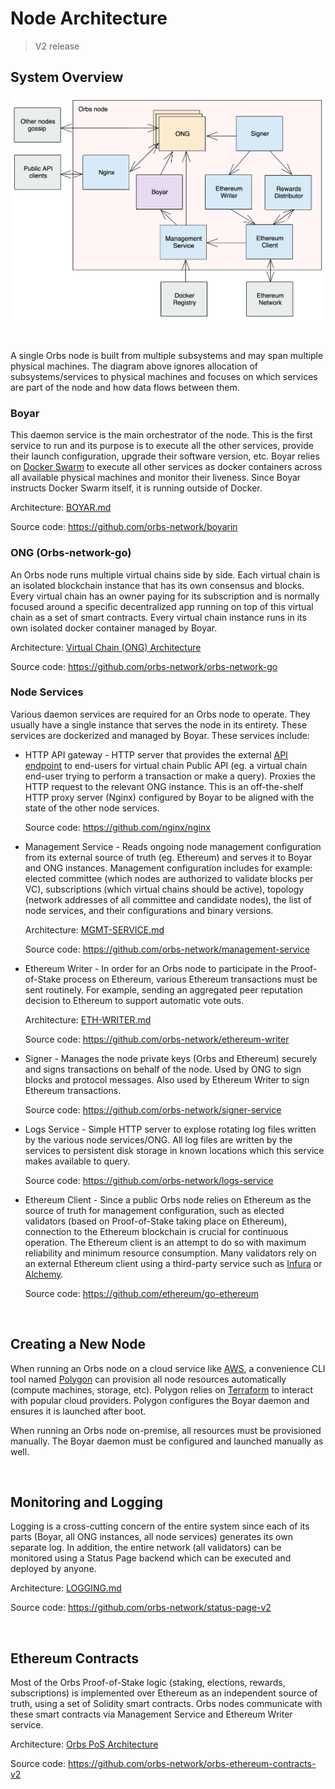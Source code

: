 # Node Architecture

> V2 release

## System Overview

<img src="_img/node.png">

&nbsp;

A single Orbs node is built from multiple subsystems and may span multiple physical machines. The diagram above ignores allocation of subsystems/services to physical machines and focuses on which services are part of the node and how data flows between them.

### Boyar

This daemon service is the main orchestrator of the node. This is the first service to run and its purpose is to execute all the other services, provide their launch configuration, upgrade their software version, etc. Boyar relies on [Docker Swarm](https://docs.docker.com/engine/swarm/) to execute all other services as docker containers across all available physical machines and monitor their liveness. Since Boyar instructs Docker Swarm itself, it is running outside of Docker.

Architecture: [BOYAR.md](BOYAR.md)

Source code: https://github.com/orbs-network/boyarin

### ONG (Orbs-network-go)

An Orbs node runs multiple virtual chains side by side. Each virtual chain is an isolated blockchain instance that has its own consensus and blocks. Every virtual chain has an owner paying for its subscription and is normally focused around a specific decentralized app running on top of this virtual chain as a set of smart contracts. Every virtual chain instance runs in its own isolated docker container managed by Boyar.

Architecture: [Virtual Chain (ONG) Architecture](../vchain-architecture/)

Source code: https://github.com/orbs-network/orbs-network-go

### Node Services

Various daemon services are required for an Orbs node to operate. They usually have a single instance that serves the node in its entirety. These services are dockerized and managed by Boyar. These services include:

* HTTP API gateway - HTTP server that provides the external [API endpoint](https://www.nginx.com/blog/building-microservices-using-an-api-gateway/) to end-users for virtual chain Public API (eg. a virtual chain end-user trying to perform a transaction or make a query). Proxies the HTTP request to the relevant ONG instance. This is an off-the-shelf HTTP proxy server (Nginx) configured by Boyar to be aligned with the state of the other node services.

    Source code: https://github.com/nginx/nginx

* Management Service - Reads ongoing node management configuration from its external source of truth (eg. Ethereum) and serves it to Boyar and ONG instances. Management configuration includes for example: elected committee (which nodes are authorized to validate blocks per VC), subscriptions (which virtual chains should be active), topology (network addresses of all committee and candidate nodes), the list of node services, and their configurations and binary versions.

    Architecture: [MGMT-SERVICE.md](MGMT-SERVICE.md)
    
    Source code: https://github.com/orbs-network/management-service

* Ethereum Writer - In order for an Orbs node to participate in the Proof-of-Stake process on Ethereum, various Ethereum transactions must be sent routinely. For example, sending an aggregated peer reputation decision to Ethereum to support automatic vote outs.

    Architecture: [ETH-WRITER.md](ETH-WRITER.md)

    Source code: https://github.com/orbs-network/ethereum-writer

* Signer - Manages the node private keys (Orbs and Ethereum) securely and signs transactions on behalf of the node. Used by ONG to sign blocks and protocol messages. Also used by Ethereum Writer to sign Ethereum transactions.

    Source code: https://github.com/orbs-network/signer-service

* Logs Service - Simple HTTP server to explose rotating log files written by the various node services/ONG. All log files are written by the services to persistent disk storage in known locations which this service makes available to query.

    Source code: https://github.com/orbs-network/logs-service

* Ethereum Client - Since a public Orbs node relies on Ethereum as the source of truth for management configuration, such as elected validators (based on Proof-of-Stake taking place on Ethereum), connection to the Ethereum blockchain is crucial for continuous operation. The Ethereum client is an attempt to do so with maximum reliability and minimum resource consumption. Many validators rely on an external Ethereum client using a third-party service such as [Infura](https://infura.io/) or [Alchemy](https://alchemyapi.io/).

    Source code: https://github.com/ethereum/go-ethereum

&nbsp;

## Creating a New Node

When running an Orbs node on a cloud service like [AWS](https://aws.amazon.com/), a convenience CLI tool named [Polygon](https://github.com/orbs-network/polygon) can provision all node resources automatically (compute machines, storage, etc). Polygon relies on [Terraform](https://www.terraform.io/) to interact with popular cloud providers. Polygon configures the Boyar daemon and ensures it is launched after boot.

When running an Orbs node on-premise, all resources must be provisioned manually. The Boyar daemon must be configured and launched manually as well.

&nbsp;

## Monitoring and Logging

Logging is a cross-cutting concern of the entire system since each of its parts (Boyar, all ONG instances, all node services) generates its own separate log. In addition, the entire network (all validators) can be monitored using a Status Page backend which can be executed and deployed by anyone.

Architecture: [LOGGING.md](LOGGING.md)

Source code: https://github.com/orbs-network/status-page-v2

&nbsp;

## Ethereum Contracts

Most of the Orbs Proof-of-Stake logic (staking, elections, rewards, subscriptions) is implemented over Ethereum as an independent source of truth, using a set of Solidity smart contracts. Orbs nodes communicate with these smart contracts via Management Service and Ethereum Writer service.

Architecture: [Orbs PoS Architecture](../pos-architecture/)

Source code: https://github.com/orbs-network/orbs-ethereum-contracts-v2
